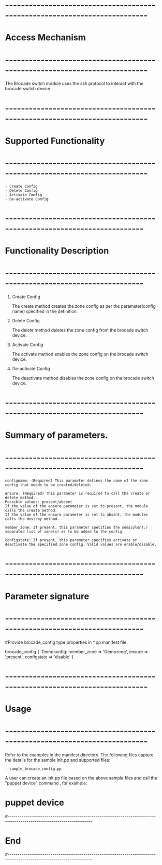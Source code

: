 # --------------------------------------------------------------------------
# Access Mechanism 
# --------------------------------------------------------------------------

The Brocade switch module uses the ssh protocol to interact with the brocade switch device.

# --------------------------------------------------------------------------
#  Supported Functionality
# --------------------------------------------------------------------------

	- Create Config
	- Delete Config
	- Activate Config
	- De-activate Config

# -------------------------------------------------------------------------
# Functionality Description
# -------------------------------------------------------------------------


  1. Create Config

     The create method creates the zone config as per the parameter(config name) specified in the definition.	 
   
  2. Delete Config

     The delete method deletes the zone config from the brocade switch device. 	 

  3. Activate Config

     The activate method enables the zone config on the brocade switch device. 	
	 
  4. De-activate Config

     The deactivate method disables the zone config on the brocade switch device. 	 

# -------------------------------------------------------------------------
# Summary of parameters.
# -------------------------------------------------------------------------

    configname: (Required) This parameter defines the name of the zone config that needs to be created/deleted.

	ensure: (Required) This parameter is required to call the create or delete method.
    Possible values: present/absent
    If the value of the ensure parameter is set to present, the module calls the create method.
    If the value of the ensure parameter is set to absent, the modules calls the destroy method.

    member_zone: If present, this parameter specifies the semicolon(;) separated list of zone(s) es to be added to the config. 
	
	configstate: If present, this parameter specifies activate or deactivate the specified zone config. Valid values are enable/disable.
    

# -------------------------------------------------------------------------
# Parameter signature 
# -------------------------------------------------------------------------

#Provide brocade_config type properties in *.pp manifest file

  brocade_config { 'Democonfig:
	member_zone   => 'Demozone',
    ensure	   => 'present',
    configstate	=> 'disable'
  }

# --------------------------------------------------------------------------
# Usage
# --------------------------------------------------------------------------
   Refer to the examples in the manifest directory.
   The following files capture the details for the sample init.pp and supported files:

    - sample_brocade_config.pp
    
   A user can create an init.pp file based on the above sample files and call the "puppet device" command , for example: 
   # puppet device

#-------------------------------------------------------------------------------------------------------------------------
# End
#-------------------------------------------------------------------------------------------------------------------------	
